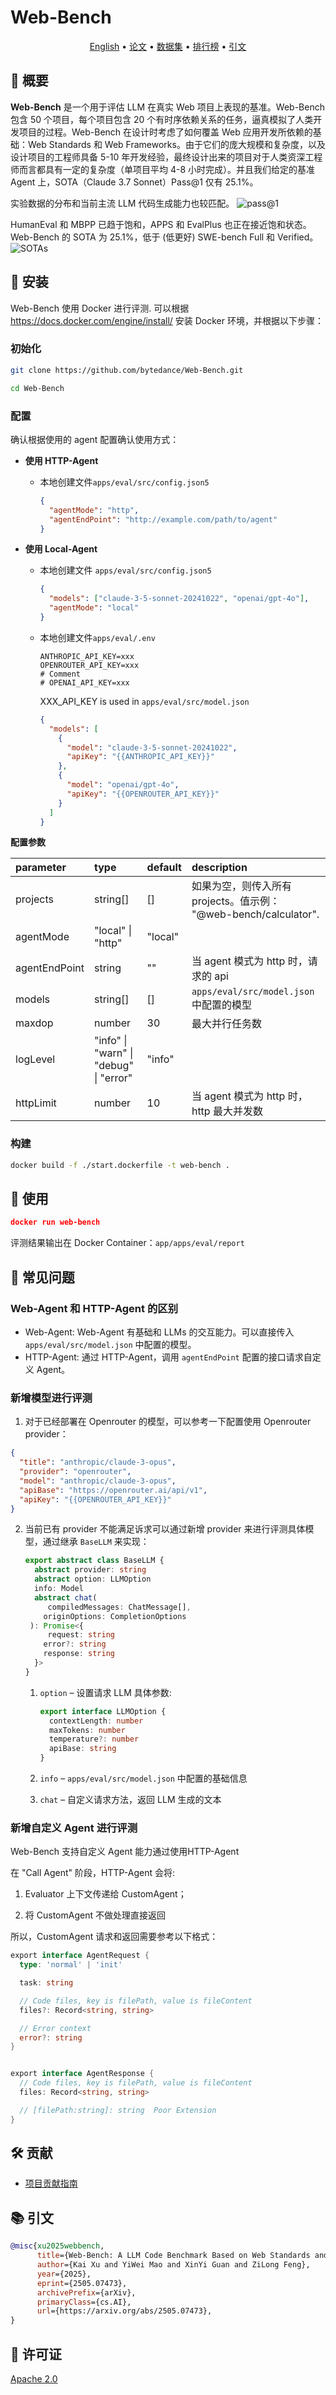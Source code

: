 # Web-Bench

<p align="center">
    <a href="./README.md">English</a> •
    <a href="https://arxiv.org/abs/2505.07473">论文</a> •
    <a href="https://huggingface.co/datasets/bytedance-research/Web-Bench">数据集</a> •
    <a href="https://huggingface.co/spaces/bytedance-research/Web-Bench-Leaderboard">排行榜</a> •
    <a href="#-citation">引文</a>
</p>

## **📖** 概要

**Web-Bench** 是一个用于评估 LLM 在真实 Web 项目上表现的基准。Web-Bench 包含 50 个项目，每个项目包含 20 个有时序依赖关系的任务，逼真模拟了人类开发项目的过程。Web-Bench 在设计时考虑了如何覆盖 Web 应用开发所依赖的基础：Web Standards 和 Web Frameworks。由于它们的庞大规模和复杂度，以及设计项目的工程师具备 5-10 年开发经验，最终设计出来的项目对于人类资深工程师而言都具有一定的复杂度（单项目平均 4-8 小时完成）。并且我们给定的基准 Agent 上，SOTA（Claude 3.7 Sonnet）Pass@1 仅有 25.1%。

实验数据的分布和当前主流 LLM 代码生成能力也较匹配。
![pass@1](./docs/assets/pass-1.png)

HumanEval 和 MBPP 已趋于饱和，APPS 和 EvalPlus 也正在接近饱和状态。Web-Bench 的 SOTA 为 25.1%，低于 (低更好) SWE-bench Full 和 Verified。
![SOTAs](./docs/assets/sotas.png)

## 🚀 安装

Web-Bench 使用 Docker 进行评测. 可以根据 https://docs.docker.com/engine/install/ 安装 Docker 环境，并根据以下步骤：

### 初始化

```Bash
git clone https://github.com/bytedance/Web-Bench.git

cd Web-Bench
```

### 配置

确认根据使用的 agent 配置确认使用方式：

- **使用 HTTP-Agent**

  - 本地创建文件`apps/eval/src/config.json5`

    ```json
    {
      "agentMode": "http",
      "agentEndPoint": "http://example.com/path/to/agent"
    }
    ```

- **使用 Local-Agent**

  - 本地创建文件 `apps/eval/src/config.json5 `

    ```json
    {
      "models": ["claude-3-5-sonnet-20241022", "openai/gpt-4o"],
      "agentMode": "local"
    }
    ```

  - 本地创建文件`apps/eval/.env`

    ```
    ANTHROPIC_API_KEY=xxx
    OPENROUTER_API_KEY=xxx
    # Comment
    # OPENAI_API_KEY=xxx
    ```

    XXX_API_KEY is used in `apps/eval/src/model.json`

    ```JSON
    {
      "models": [
        {
          "model": "claude-3-5-sonnet-20241022",
          "apiKey": "{{ANTHROPIC_API_KEY}}"
        },
        {
          "model": "openai/gpt-4o",
          "apiKey": "{{OPENROUTER_API_KEY}}"
        }
      ]
    }
    ```

**配置参数**

| parameter     | type                                   | default | description                                                  |
| :------------ | :------------------------------------- | :------ | :----------------------------------------------------------- |
| projects      | string[]                               | []      | 如果为空，则传入所有 projects。值示例： "@web-bench/calculator". |
| agentMode     | "local" \| "http"                      | "local" |                                                              |
| agentEndPoint | string                                 | ""      | 当 agent 模式为 http 时，请求的 api                          |
| models        | string[]                               | []      | `apps/eval/src/model.json` 中配置的模型                      |
| maxdop        | number                                 | 30      | 最大并行任务数                                               |
| logLevel      | "info" \| "warn" \| "debug" \| "error" | "info"  |                                                              |
| httpLimit     | number                                 | 10      | 当 agent 模式为 http 时，http 最大并发数                     |

### 构建

```Bash
docker build -f ./start.dockerfile -t web-bench .
```

## 📘 使用

```JSON
docker run web-bench
```

评测结果输出在 Docker Container：`app/apps/eval/report`

## **📌** 常见问题

### Web-Agent 和 HTTP-Agent 的区别

- Web-Agent: Web-Agent 有基础和 LLMs 的交互能力。可以直接传入 `apps/eval/src/model.json` 中配置的模型。
- HTTP-Agent: 通过 HTTP-Agent，调用 `agentEndPoint` 配置的接口请求自定义 Agent。

### 新增模型进行评测

1. 对于已经部署在 Openrouter 的模型，可以参考一下配置使用 Openrouter provider：

```json
{
  "title": "anthropic/claude-3-opus",
  "provider": "openrouter",
  "model": "anthropic/claude-3-opus",
  "apiBase": "https://openrouter.ai/api/v1",
  "apiKey": "{{OPENROUTER_API_KEY}}"
}
```

2. 当前已有 provider 不能满足诉求可以通过新增 provider 来进行评测具体模型，通过继承 `BaseLLM` 来实现：

   ```typescript
   export abstract class BaseLLM {
     abstract provider: string
     abstract option: LLMOption
     info: Model
     abstract chat(
     	compiledMessages: ChatMessage[],
       originOptions: CompletionOptions
   	): Promise<{
   		request: string
       error?: string
       response: string
     }>
   }
   ```

   1. `option` – 设置请求 LLM 具体参数:

      ```typescript
      export interface LLMOption {
        contextLength: number
        maxTokens: number
        temperature?: number
        apiBase: string
      }
      ```

   2. `info` – `apps/eval/src/model.json` 中配置的基础信息

   3. `chat` – 自定义请求方法，返回 LLM 生成的文本

### 新增自定义 Agent 进行评测

Web-Bench 支持自定义 Agent 能力通过使用HTTP-Agent

在 "Call Agent" 阶段，HTTP-Agent 会将:

1. Evaluator 上下文传递给 CustomAgent；

2. 将 CustomAgent 不做处理直接返回

所以，CustomAgent 请求和返回需要参考以下格式：

```go
export interface AgentRequest {
  type: 'normal' | 'init'

  task: string

  // Code files, key is filePath, value is fileContent
  files?: Record<string, string>

  // Error context
  error?: string
}


export interface AgentResponse {
  // Code files, key is filePath, value is fileContent
  files: Record<string, string>

  // [filePath:string]: string  Poor Extension
}
```

## **🛠️** 贡献

* [项目贡献指南](https://github.com/bytedance/web-bench/wiki/Project-Contribution)


## **📚** 引文

```bibtex
@misc{xu2025webbench,
      title={Web-Bench: A LLM Code Benchmark Based on Web Standards and Frameworks}, 
      author={Kai Xu and YiWei Mao and XinYi Guan and ZiLong Feng},
      year={2025},
      eprint={2505.07473},
      archivePrefix={arXiv},
      primaryClass={cs.AI},
      url={https://arxiv.org/abs/2505.07473}, 
}
```


## **📄** 许可证

[Apache 2.0](./LICENSE.md)
